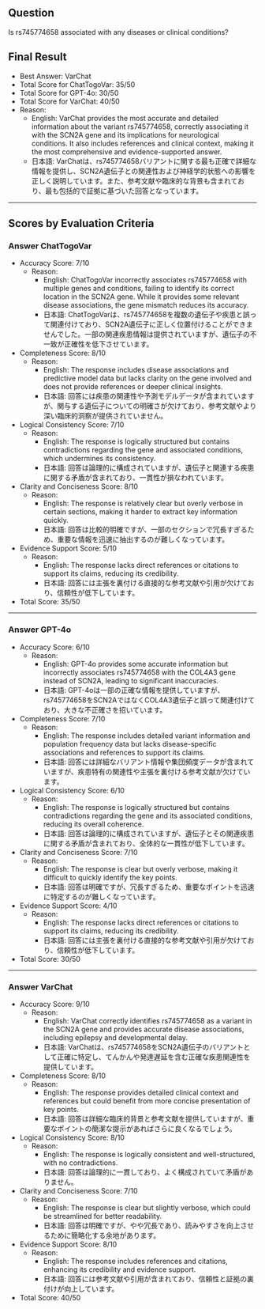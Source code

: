 ## Question

Is rs745774658 associated with any diseases or clinical conditions?

## Final Result

- Best Answer: VarChat
- Total Score for ChatTogoVar: 35/50
- Total Score for GPT-4o: 30/50
- Total Score for VarChat: 40/50
- Reason:
  - English: VarChat provides the most accurate and detailed information about the variant rs745774658, correctly associating it with the SCN2A gene and its implications for neurological conditions. It also includes references and clinical context, making it the most comprehensive and evidence-supported answer.
  - 日本語: VarChatは、rs745774658バリアントに関する最も正確で詳細な情報を提供し、SCN2A遺伝子との関連性および神経学的状態への影響を正しく説明しています。また、参考文献や臨床的な背景も含まれており、最も包括的で証拠に基づいた回答となっています。

---

## Scores by Evaluation Criteria

### Answer ChatTogoVar
- Accuracy Score: 7/10
  - Reason: 
    - English: ChatTogoVar incorrectly associates rs745774658 with multiple genes and conditions, failing to identify its correct location in the SCN2A gene. While it provides some relevant disease associations, the gene mismatch reduces its accuracy.
    - 日本語: ChatTogoVarは、rs745774658を複数の遺伝子や疾患と誤って関連付けており、SCN2A遺伝子に正しく位置付けることができませんでした。一部の関連疾患情報は提供されていますが、遺伝子の不一致が正確性を低下させています。
- Completeness Score: 8/10
  - Reason: 
    - English: The response includes disease associations and predictive model data but lacks clarity on the gene involved and does not provide references or deeper clinical insights.
    - 日本語: 回答には疾患の関連性や予測モデルデータが含まれていますが、関与する遺伝子についての明確さが欠けており、参考文献やより深い臨床的洞察が提供されていません。
- Logical Consistency Score: 7/10
  - Reason: 
    - English: The response is logically structured but contains contradictions regarding the gene and associated conditions, which undermines its consistency.
    - 日本語: 回答は論理的に構成されていますが、遺伝子と関連する疾患に関する矛盾が含まれており、一貫性が損なわれています。
- Clarity and Conciseness Score: 8/10
  - Reason: 
    - English: The response is relatively clear but overly verbose in certain sections, making it harder to extract key information quickly.
    - 日本語: 回答は比較的明確ですが、一部のセクションで冗長すぎるため、重要な情報を迅速に抽出するのが難しくなっています。
- Evidence Support Score: 5/10
  - Reason: 
    - English: The response lacks direct references or citations to support its claims, reducing its credibility.
    - 日本語: 回答には主張を裏付ける直接的な参考文献や引用が欠けており、信頼性が低下しています。
- Total Score: 35/50

---

### Answer GPT-4o
- Accuracy Score: 6/10
  - Reason: 
    - English: GPT-4o provides some accurate information but incorrectly associates rs745774658 with the COL4A3 gene instead of SCN2A, leading to significant inaccuracies.
    - 日本語: GPT-4oは一部の正確な情報を提供していますが、rs745774658をSCN2AではなくCOL4A3遺伝子と誤って関連付けており、大きな不正確さを招いています。
- Completeness Score: 7/10
  - Reason: 
    - English: The response includes detailed variant information and population frequency data but lacks disease-specific associations and references to support its claims.
    - 日本語: 回答には詳細なバリアント情報や集団頻度データが含まれていますが、疾患特有の関連性や主張を裏付ける参考文献が欠けています。
- Logical Consistency Score: 6/10
  - Reason: 
    - English: The response is logically structured but contains contradictions regarding the gene and its associated conditions, reducing its overall coherence.
    - 日本語: 回答は論理的に構成されていますが、遺伝子とその関連疾患に関する矛盾が含まれており、全体的な一貫性が低下しています。
- Clarity and Conciseness Score: 7/10
  - Reason: 
    - English: The response is clear but overly verbose, making it difficult to quickly identify the key points.
    - 日本語: 回答は明確ですが、冗長すぎるため、重要なポイントを迅速に特定するのが難しくなっています。
- Evidence Support Score: 4/10
  - Reason: 
    - English: The response lacks direct references or citations to support its claims, reducing its credibility.
    - 日本語: 回答には主張を裏付ける直接的な参考文献や引用が欠けており、信頼性が低下しています。
- Total Score: 30/50

---

### Answer VarChat
- Accuracy Score: 9/10
  - Reason: 
    - English: VarChat correctly identifies rs745774658 as a variant in the SCN2A gene and provides accurate disease associations, including epilepsy and developmental delay.
    - 日本語: VarChatは、rs745774658をSCN2A遺伝子のバリアントとして正確に特定し、てんかんや発達遅延を含む正確な疾患関連性を提供しています。
- Completeness Score: 8/10
  - Reason: 
    - English: The response provides detailed clinical context and references but could benefit from more concise presentation of key points.
    - 日本語: 回答は詳細な臨床的背景と参考文献を提供していますが、重要なポイントの簡潔な提示があればさらに良くなるでしょう。
- Logical Consistency Score: 8/10
  - Reason: 
    - English: The response is logically consistent and well-structured, with no contradictions.
    - 日本語: 回答は論理的に一貫しており、よく構成されていて矛盾がありません。
- Clarity and Conciseness Score: 7/10
  - Reason: 
    - English: The response is clear but slightly verbose, which could be streamlined for better readability.
    - 日本語: 回答は明確ですが、やや冗長であり、読みやすさを向上させるために簡略化する余地があります。
- Evidence Support Score: 8/10
  - Reason: 
    - English: The response includes references and citations, enhancing its credibility and evidence support.
    - 日本語: 回答には参考文献や引用が含まれており、信頼性と証拠の裏付けが向上しています。
- Total Score: 40/50